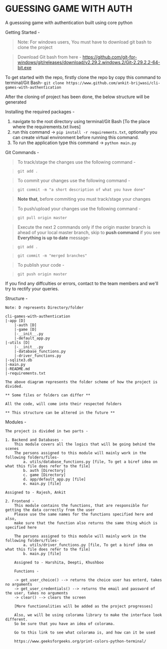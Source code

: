 # GUESSING GAME WITH AUTH

A guesssing game with authentication built using core python

Getting Started -

> Note: For windows users, You must have to download git bash to clone the project

> Download Git bash from here - https://github.com/git-for-windows/git/releases/download/v2.29.2.windows.2/Git-2.29.2.2-64-bit.exe

To get started with the repo, firstly clone the repo by copy this command to terminal/Git Bash-
`git clone https://www.github.com/ankit-brijwasi/cli-games-with-authentication`

After the cloning of project has been done, the below structure will be generated

Installing the required packages -

1. navigate to the root directory using terminal/Git Bash [To the place where the requirements.txt lives]
2. run this command -> `pip install -r requirements.txt`, optionally you can create virtual environment before running this command.
3. To run the application type this command -> `python main.py`

Git Commands -

> To track/stage the changes use the following command -

> `git add .`

> To commit your changes use the following command -

> `git commit -m "a short description of what you have done"`

> **Note that**, before commiting you must track/stage your changes

> To push/upload your changes use the following command -

> `git pull origin master`

> Execute the next 2 commands only if the origin master branch is ahead of your local master branch, skip to **push command** if you see **Everything is up to date** message-

> `git add .`

> `git commit -m "merged branches"`

> To publish your code -

> `git push origin master`

If you find any diffculties or errors, contact to the team members and we'll try to rectify your queries.

Structure -

    Note: D represents Directory/folder

    cli-games-with-authentication
    |-app [D]
        |-auth [D]
        |-game [D]
        |-__init__.py
        |-default_app.py
    |-utils [D]
        |-__init__.py
        |-database_functions.py
        |-driver_functions.py
    |-sqlite3.db
    |-main.py
    |-README.md
    |-requirements.txt

    The above diagram represents the folder scheme of how the project is divided.

    ** Some files or folders can differ **

    All the code, will come into their respected folders

    ** This structure can be altered in the future **

Modules -

    The project is divided in two parts -

    1. Backend and Databases -
        This module covers all the logics that will be going behind the scenes
        The persons assigned to this module will mainly work in the following folders/files-
            a. utils/database_functions.py [file, To get a biref idea on what this file does refer to the file]
            b. auth [Directory]
            c. game [Directory]
            d. app/default_app.py [file]
            e. main.py [file]

    Assigned to - Rajesh, Ankit

    2. Frontend -
        This module contains the functions, that are responsible for getting the data correctly from the user
        Please use the same names for the functions specified here and also,
        make sure that the function also returns the same thing which is specified here

        The persons assigned to this module will mainly work in the following folders/files-
            a. utils/driver_functions.py [file, To get a biref idea on what this file does refer to the file]
            b. main.py [file]

        Assigned to - Harshita, Deepti, Khushboo

        Functions -

        -> get_user_choice() --> returns the choice user has enterd, takes no arguments
        -> get_user_credentials() --> returns the email and password of the user, takes no arguments
        -> clear() --> clears the screen

        [More functionalities will be added as the project progresses]

        Also, we will be using colorama library to make the interface look different.
        So be sure that you have an idea of colorama.

        Go to this link to see what colorama is, and how can it be used

        https://www.geeksforgeeks.org/print-colors-python-terminal/
